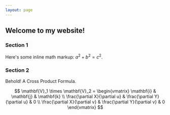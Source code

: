 ```yaml
---
layout: page
---
```


## Welcome to my website!

### Section 1

Here's some inline math markup: $a^2 + b^2 = c^2$.

### Section 2

Behold! A Cross Product Formula.

$$
\mathbf{V}_1 \times \mathbf{V}_2 =  \begin{vmatrix}
\mathbf{i} & \mathbf{j} & \mathbf{k} \\
\frac{\partial X}{\partial u} &  \frac{\partial Y}{\partial u} & 0 \\
\frac{\partial X}{\partial v} &  \frac{\partial Y}{\partial v} & 0
\end{vmatrix}
$$
